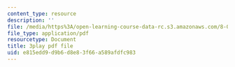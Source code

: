 ```yaml
---
content_type: resource
description: ''
file: /media/https%3A/open-learning-course-data-rc.s3.amazonaws.com/8-01sc-classical-mechanics-fall-2016/e815edd9d9b6d8e83f66a589afdfc983_NiCMMn12CIs.pdf
file_type: application/pdf
resourcetype: Document
title: 3play pdf file
uid: e815edd9-d9b6-d8e8-3f66-a589afdfc983
---
```

